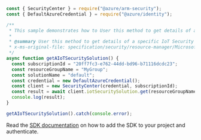 ```javascript
const { SecurityCenter } = require("@azure/arm-security");
const { DefaultAzureCredential } = require("@azure/identity");

/**
 * This sample demonstrates how to User this method to get details of a specific IoT Security solution based on solution name
 *
 * @summary User this method to get details of a specific IoT Security solution based on solution name
 * x-ms-original-file: specification/security/resource-manager/Microsoft.Security/stable/2019-08-01/examples/IoTSecuritySolutions/GetIoTSecuritySolution.json
 */
async function getAIoTSecuritySolution() {
  const subscriptionId = "20ff7fc3-e762-44dd-bd96-b71116dcdc23";
  const resourceGroupName = "MyGroup";
  const solutionName = "default";
  const credential = new DefaultAzureCredential();
  const client = new SecurityCenter(credential, subscriptionId);
  const result = await client.iotSecuritySolution.get(resourceGroupName, solutionName);
  console.log(result);
}

getAIoTSecuritySolution().catch(console.error);
```

Read the [SDK documentation](https://github.com/Azure/azure-sdk-for-js/blob/%40azure%2Farm-security_5.0.0/sdk/security/arm-security/README.md) on how to add the SDK to your project and authenticate.

